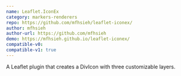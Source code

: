 ```yaml
---
name: Leaflet.IconEx
category: markers-renderers
repo: https://github.com/mfhsieh/leaflet-iconex/
author: mfhsieh
author-url: https://github.com/mfhsieh
demo: https://mfhsieh.github.io/leaflet-iconex/
compatible-v0:
compatible-v1: true
---
```


A Leaflet plugin that creates a DivIcon with three customizable layers.